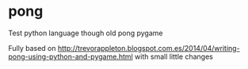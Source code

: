 # pong
Test python language though old pong pygame

Fully based on http://trevorappleton.blogspot.com.es/2014/04/writing-pong-using-python-and-pygame.html
with small little changes
